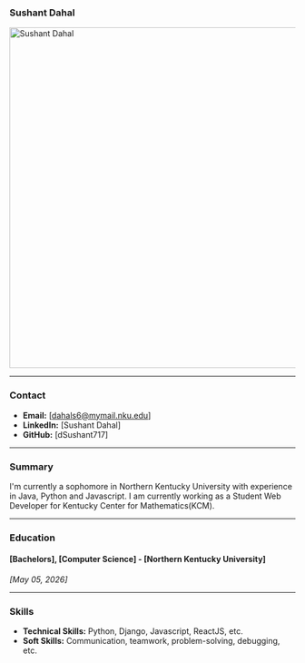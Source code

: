 ### Sushant Dahal

<a href="https://github.com/NicholasCaporusso/NKU-ASE220-assignment-01/blob/2024-spring/students/Sushant_Dahal.jpg">
  <img src="https://github.com/NicholasCaporusso/NKU-ASE220-assignment-01/blob/2024-spring/students/Sushant_Dahal" width="600" height="600" alt="Sushant Dahal">
</a>

---

### Contact
- **Email:** [dahals6@mymail.nku.edu]
- **LinkedIn:** [Sushant Dahal]
- **GitHub:** [dSushant717]

---

### Summary
I'm currently a sophomore in Northern Kentucky University with experience in Java, Python and Javascript. I am currently working as a Student Web Developer for Kentucky Center for Mathematics(KCM).


---

### Education

#### [Bachelors], [Computer Science] - [Northern Kentucky University]
*_[May 05, 2026]_*

---

### Skills
- **Technical Skills:** Python, Django, Javascript, ReactJS, etc.
- **Soft Skills:** Communication, teamwork, problem-solving, debugging, etc.


